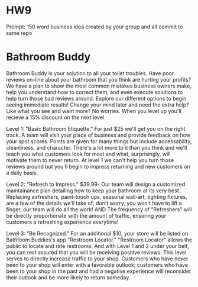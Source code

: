 # HW9
Prompt: 150 word business idea created by your group and all commit to same repo

Bathroom Buddy
==============

Bathroom Buddy is your solution to all your toilet troubles. Have poor reviews on-line about your bathroom that you think are hurting your profits? We have a plan to show the most common mistakes business owners make, help you understand how to correct them, and even execute solutions to help turn those bad reviews around. Explore our different options to begin seeing immediate results! Change your mind later and need the extra help? Like what you see and want more? No worries. When you level up you'll recieve a 15% discount on the next level.

Level 1: "Basic Bathroom Etiquette." For just $25 we'll get you on the right track. A team will visit your place of business and provide feedback on how your spot scores. Points are given for many things but include accessability, cleanliness, and character. There's a lot more to it than you think and we'll teach you what customers look for most and what, surprisingly, will motivate them to never return. At level 1 we can't help you turn those reviews around but you'll begin to impress returning and new customers on a daily basis.

Level 2: "Refresh to Impress."  $39.99- Our team will design a customized maintainance plan detailing how to keep your bathroom at its very best.  Replacing airfreshers, paint-touch ups, seasonal wall-art, tighting fixtures, are a few of the details we'll take of; don't worry, you won't have to lift a finger, our team will do all the work! AND The frequency of "Refreshers" will be directly proportionate with the amount of traffic, ensuring your customers a refreshing experience everytime!

Level 3: "Be Recognized." For an additional $10, your store will be listed on Bathroom Buddies's app "Restroom Locator." "Restroom Locator" allows the public to locate and rate restrooms. And with Level 1 and 2 under your belt, you can rest assured that you will be receiving positive reviews. This level serves to directly increase traffic to your shop. Customers who have never been to your shop will enter with a favorable outlook; customers who have been to your shop in the past and had a negative experience will reconsider their outlook and be more likely to return someday. 
